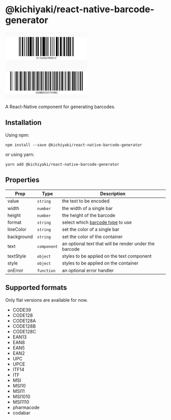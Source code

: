 # @kichiyaki/react-native-barcode-generator

![Screenshot](/images/example.png?raw=true)

A React-Native component for generating barcodes.

## Installation

Using npm:

```shell
npm install --save @kichiyaki/react-native-barcode-generator
```

or using yarn:

```shell
yarn add @kichiyaki/react-native-barcode-generator
```

## Properties

| Prop       | Type        | Description                                            |
| ---------- | ----------- | ------------------------------------------------------ |
| value      | `string`    | the text to be encoded                                 |
| width      | `number`    | the width of a single bar                              |
| height     | `number`    | the height of the barcode                              |
| format     | `string`    | select which [barcode type](#supported-formats) to use |
| lineColor  | `string`    | set the color of a single bar                          |
| background | `string`    | set the color of the container                         |
| text       | `component` | an optional text that will be render under the barcode |
| textStyle  | `object`    | styles to be applied on the text component             |
| style      | `object`    | styles to be applied on the container                  |
| onError    | `function`  | an optional error handler                              |

## Supported formats

Only flat versions are available for now.

- CODE39
- CODE128
- CODE128A
- CODE128B
- CODE128C
- EAN13
- EAN8
- EAN5
- EAN2
- UPC
- UPCE
- ITF14
- ITF
- MSI
- MSI10
- MSI11
- MSI1010
- MSI1110
- pharmacode
- codabar
